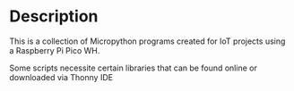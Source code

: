 # Description
This is a collection of Micropython programs created for IoT projects using a Raspberry Pi Pico WH.
 
 Some scripts necessite certain libraries that can be found online or downloaded via Thonny IDE

